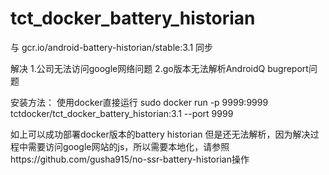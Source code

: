 # tct_docker_battery_historian

与 gcr.io/android-battery-historian/stable:3.1 同步

解决
1.公司无法访问google网络问题
2.go版本无法解析AndroidQ bugreport问题

安装方法：
使用docker直接运行
sudo docker run -p 9999:9999 tctdocker/tct_docker_battery_historian:3.1 --port 9999

如上可以成功部署docker版本的battery historian
但是还无法解析，因为解决过程中需要访问google网站的js，所以需要本地化，请参照https://github.com/gusha915/no-ssr-battery-historian操作
